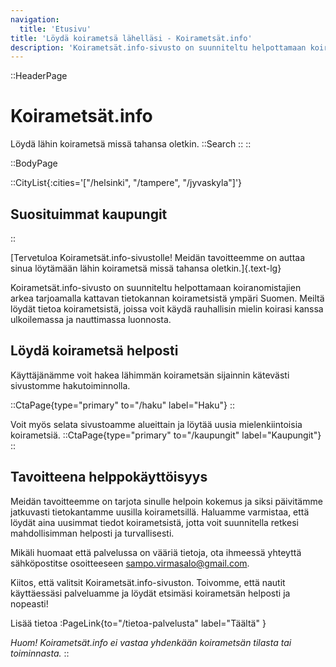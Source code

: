 ```yaml
---
navigation:
  title: 'Etusivu'
title: 'Löydä koirametsä lähelläsi - Koirametsät.info'
description: 'Koirametsät.info-sivusto on suunniteltu helpottamaan koiranomistajien arkea tarjoamalla kattavan tietokannan koirametsistä ympäri Suomen. Meiltä löydät tietoa koirametsistä, joissa voit käydä rauhallisin mielin koirasi kanssa ulkoilemassa ja nauttimassa luonnosta.'
---
```


::HeaderPage
# Koirametsät.info
Löydä lähin koirametsä missä tahansa oletkin.
::Search
::
::


::BodyPage

::CityList{:cities='["/helsinki", "/tampere", "/jyvaskyla"]'}
## Suosituimmat kaupungit
::

[Tervetuloa Koirametsät.info-sivustolle! Meidän tavoitteemme on auttaa sinua löytämään lähin koirametsä missä tahansa oletkin.]{.text-lg}
<!--more-->
Koirametsät.info-sivusto on suunniteltu helpottamaan koiranomistajien arkea tarjoamalla kattavan tietokannan koirametsistä ympäri Suomen. Meiltä löydät tietoa koirametsistä, joissa voit käydä rauhallisin mielin koirasi kanssa ulkoilemassa ja nauttimassa luonnosta.
## Löydä koirametsä helposti

Käyttäjänämme voit hakea lähimmän koirametsän sijainnin kätevästi sivustomme hakutoiminnolla. 

::CtaPage{type="primary" to="/haku" label="Haku"}
::

Voit myös selata sivustoamme alueittain ja löytää uusia mielenkiintoisia koirametsiä.
::CtaPage{type="primary" to="/kaupungit" label="Kaupungit"}
::
## Tavoitteena helppokäyttöisyys
Meidän tavoitteemme on tarjota sinulle helpoin kokemus ja siksi päivitämme jatkuvasti tietokantamme uusilla koirametsillä. Haluamme varmistaa, että löydät aina uusimmat tiedot koirametsistä, jotta voit suunnitella retkesi mahdollisimman helposti ja turvallisesti.

Mikäli huomaat että palvelussa on vääriä tietoja, ota ihmeessä yhteyttä sähköpostitse osoitteeseen [sampo.virmasalo@gmail.com](mailto:sampo.virmasalo@gmail.com).

Kiitos, että valitsit Koirametsät.info-sivuston. Toivomme, että nautit käyttäessäsi palveluamme ja löydät etsimäsi koirametsän helposti ja nopeasti!

Lisää tietoa :PageLink{to="/tietoa-palvelusta" label="Täältä" }

_Huom! Koirametsät.info ei vastaa yhdenkään koirametsän tilasta tai toiminnasta._
::